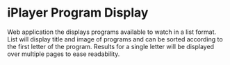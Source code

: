 iPlayer Program Display
============
Web application the displays programs available to watch in a list format.
List will display title and image of programs and can be sorted according to
the first letter of the program. Results for a single letter will be
displayed over multiple pages to ease readability.
